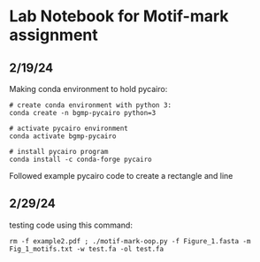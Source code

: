# Lab Notebook for Motif-mark assignment  


## 2/19/24  
Making conda environment to hold pycairo:   
```
# create conda environment with python 3:
conda create -n bgmp-pycairo python=3

# activate pycairo environment  
conda activate bgmp-pycairo

# install pycairo program  
conda install -c conda-forge pycairo
```  

Followed example pycairo code to create a rectangle and line

## 2/29/24  

testing code using this command:  

```
rm -f example2.pdf ; ./motif-mark-oop.py -f Figure_1.fasta -m Fig_1_motifs.txt -w test.fa -ol test.fa
```